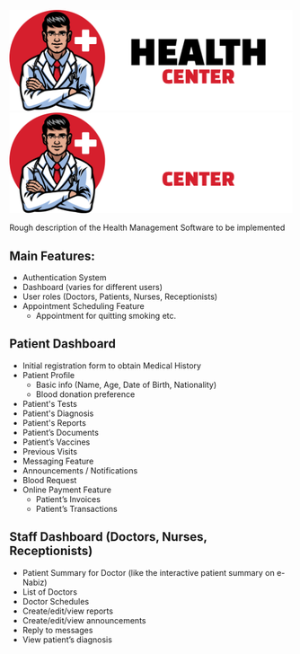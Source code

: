 ![Health Center Light Logo](/public/img/logo.png#gh-light-mode-only)
![Health Center Dark Logo](/public/img/logo-dark.png#gh-dark-mode-only)

Rough description of the Health Management Software to be implemented

 ## Main Features:
* Authentication System
* Dashboard (varies for different users)
* User roles (Doctors, Patients, Nurses, Receptionists)
* Appointment Scheduling Feature
	* Appointment for quitting smoking etc. 

## Patient Dashboard
* Initial registration form to obtain Medical History
* Patient Profile
	* Basic info (Name, Age, Date of Birth, Nationality)
	* Blood donation preference
* Patient's Tests
* Patient's Diagnosis
* Patient's Reports
* Patient’s Documents
* Patient’s Vaccines
* Previous Visits
* Messaging Feature
* Announcements / Notifications
* Blood Request
* Online Payment Feature
	* Patient’s Invoices
	* Patient’s Transactions

## Staff Dashboard (Doctors, Nurses, Receptionists)
* Patient Summary for Doctor (like the interactive patient summary on e-Nabiz) 
* List of Doctors
* Doctor Schedules
* Create/edit/view reports
* Create/edit/view announcements
* Reply to messages
* View patient’s diagnosis
